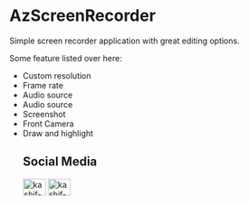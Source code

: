 # AzScreenRecorder
Simple screen recorder application with great editing options.

Some feature listed over here:
<ul>
<li> Custom resolution </li>
<li> Frame rate </li>
<li> Audio source </li>
<li> Audio source </li>
<li> Screenshot </li>
<li> Front Camera </li>
<li> Draw and highlight </li>

## Social Media

<p align="left">
<a href="https://www.linkedin.com/in/harshsuvagiya" target="blank"><img align="center" src="https://raw.githubusercontent.com/rahuldkjain/github-profile-readme-generator/master/src/images/icons/Social/linked-in-alt.svg" alt="kashif-mehmood" height="30" width="40" /></a>
<a href="https://stackoverflow.com/users/10838454/harsh-suvagiya" target="blank"><img align="center" src="https://raw.githubusercontent.com/rahuldkjain/github-profile-readme-generator/master/src/images/icons/Social/stack-overflow.svg" alt="kashif-mehmood" height="30" width="40" /></a>
